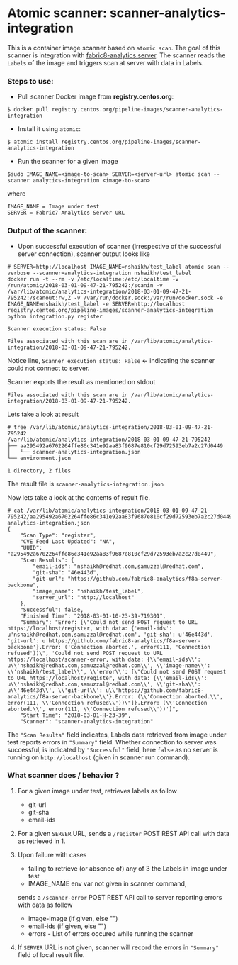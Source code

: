 # Atomic scanner: scanner-analytics-integration


This is a container image scanner based on `atomic scan`. The goal of this
scanner is integration with [fabric8-analytics server]([200~https://github.com/fabric8-analytics/f8a-server-backbone/). 
The scanner reads the `Labels` of the image and triggers scan at server with data in Labels.

### Steps to use:

- Pull scanner Docker image from **registry.centos.org**:

```
$ docker pull registry.centos.org/pipeline-images/scanner-analytics-integration
```

- Install it using `atomic`:

```
$ atomic install registry.centos.org/pipeline-images/scanner-analytics-integration
```

- Run the scanner for a given image

```
$sudo IMAGE_NAME=<image-to-scan> SERVER=<server-url> atomic scan --scanner analytics-integration <image-to-scan>
```

where

```
IMAGE_NAME = Image under test
SERVER = Fabric7 Analytics Server URL
```

### Output of the scanner:

- Upon successful execution of scanner (irrespective of the successful server connection), scanner output looks like
```
# SERVER=http://localhost IMAGE_NAME=nshaikh/test_label atomic scan --verbose --scanner=analytics-integration nshaikh/test_label
docker run -t --rm -v /etc/localtime:/etc/localtime -v /run/atomic/2018-03-01-09-47-21-795242:/scanin -v /var/lib/atomic/analytics-integration/2018-03-01-09-47-21-795242:/scanout:rw,Z -v /var/run/docker.sock:/var/run/docker.sock -e IMAGE_NAME=nshaikh/test_label -e SERVER=http://localhost registry.centos.org/pipeline-images/scanner-analytics-integration python integration.py register

Scanner execution status: False

Files associated with this scan are in /var/lib/atomic/analytics-integration/2018-03-01-09-47-21-795242.
```

Notice line, `Scanner execution status: False` <- indicating the scanner could not connect to server.

Scanner exports the result as mentioned on stdout
```
Files associated with this scan are in /var/lib/atomic/analytics-integration/2018-03-01-09-47-21-795242.

```

Lets take a look at result

```
# tree /var/lib/atomic/analytics-integration/2018-03-01-09-47-21-795242
/var/lib/atomic/analytics-integration/2018-03-01-09-47-21-795242
├── aa295492a6702264ffe86c341e92aa83f9687e810cf29d72593eb7a2c27d0449
│   └── scanner-analytics-integration.json
└── environment.json

1 directory, 2 files
```

The result file is `scanner-analytics-integration.json`

Now lets take a look at the contents of result file.

```
# cat /var/lib/atomic/analytics-integration/2018-03-01-09-47-21-795242/aa295492a6702264ffe86c341e92aa83f9687e810cf29d72593eb7a2c27d0449/scanner-analytics-integration.json
{
    "Scan Type": "register",
    "CVE Feed Last Updated": "NA",
    "UUID": "a295492a6702264ffe86c341e92aa83f9687e810cf29d72593eb7a2c27d0449",
    "Scan Results": {
        "email-ids": "nshaikh@redhat.com,samuzzal@redhat.com",
        "git-sha": "46e443d",
        "git-url": "https://github.com/fabric8-analytics/f8a-server-backbone",
        "image_name": "nshaikh/test_label",
        "server_url": "http://localhost"
    },
    "Successful": false,
    "Finished Time": "2018-03-01-10-23-39-719301",
    "Summary": "Error: [\"Could not send POST request to URL https://localhost/register, with data: {'email-ids': u'nshaikh@redhat.com,samuzzal@redhat.com', 'git-sha': u'46e443d', 'git-url': u'https://github.com/fabric8-analytics/f8a-server-backbone'}.Error: ('Connection aborted.', error(111, 'Connection refused'))\", 'Could not send POST request to URL https://localhost/scanner-error, with data: {\\'email-ids\\': u\\'nshaikh@redhat.com,samuzzal@redhat.com\\', \\'image-name\\': \\'nshaikh/test_label\\', \\'error\\': [\"Could not send POST request to URL https://localhost/register, with data: {\\'email-ids\\': u\\'nshaikh@redhat.com,samuzzal@redhat.com\\', \\'git-sha\\': u\\'46e443d\\', \\'git-url\\': u\\'https://github.com/fabric8-analytics/f8a-server-backbone\\'}.Error: (\\'Connection aborted.\\', error(111, \\'Connection refused\\'))\"]}.Error: (\\'Connection aborted.\\', error(111, \\'Connection refused\\'))']",
    "Start Time": "2018-03-01-H-23-39",
    "Scanner": "scanner-analytics-integration"

```

The `"Scan Results"` field indicates, Labels data retrieved from image under test reports errors in `"Summary"` field.
Whether connection to server was successful, is indicated by `"Successful"` field,
here `false` as no server is running on `http://localhost` (given in scanner run command).


### What scanner does / behavior ?
 1. For a given image under test, retrieves labels as follow
    * git-url
    * git-sha
    * email-ids

 2. For a given `SERVER` URL, sends a `/register` POST REST API call with data as retrieved in 1.

 3. Upon failure with cases
    * failing to retrieve (or absence of) any of 3 the Labels in image under test
    * IMAGE_NAME env var not given in scanner command,

    sends a `/scanner-error` POST REST API call to server reporting errors with data as follow
    * image-image (if given, else "")
    * email-ids   (if given, else "")
    * errors      -  List of errors occured while running the scanner

 4. If `SERVER` URL is not given, scanner will record the errors in `"Summary"` field of local result file.
